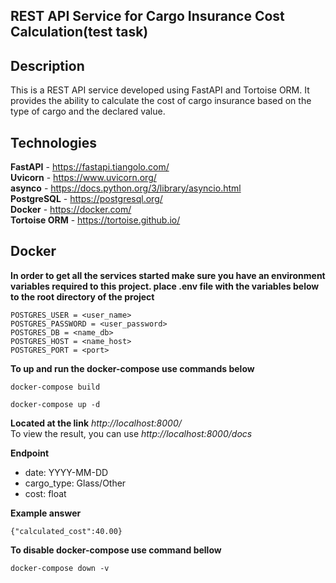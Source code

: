 ## REST API Service for Cargo Insurance Cost Calculation(test task)

## Description
This is a REST API service developed using FastAPI and Tortoise ORM. It provides the ability to calculate the cost of cargo insurance based on the type of cargo and the declared value.

## Technologies
**FastAPI** - <https://fastapi.tiangolo.com/>\
**Uvicorn** - <https://www.uvicorn.org/>\
**asynco** - <https://docs.python.org/3/library/asyncio.html>\
**PostgreSQL** - <https://postgresql.org/>\
**Docker** - <https://docker.com/>\
**Tortoise ORM**  - <https://tortoise.github.io/>

## Docker
**In order to get all the services started make sure you have an environment variables required to this project. place .env file with the variables below to the root directory of the project**
```
POSTGRES_USER = <user_name>
POSTGRES_PASSWORD = <user_password>
POSTGRES_DB = <name_db>
POSTGRES_HOST = <name_host>
POSTGRES_PORT = <port>
```
**To up and run the docker-compose use commands below**
```
docker-compose build
```
```
docker-compose up -d
```

**Located at the link**
*http://localhost:8000/*   
To view the result, you can use *http://localhost:8000/docs*

**Endpoint**
- date: YYYY-MM-DD
- cargo_type: Glass/Other
- cost: float

**Example answer**
```
{"calculated_cost":40.00}
```

**To disable docker-compose use command bellow**
```
docker-compose down -v
```